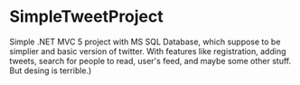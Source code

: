 # SimpleTweetProject

Simple .NET MVC 5 project with MS SQL Database, which suppose to be simplier and basic version of twitter.
With features like registration, adding tweets, search for people to read, user's feed, and maybe some other stuff.
But desing is terrible.)
